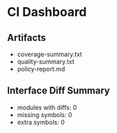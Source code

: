 # CI Dashboard

## Artifacts
- coverage-summary.txt
- quality-summary.txt
- policy-report.md


## Interface Diff Summary
- modules with diffs: 0
- missing symbols: 0
- extra symbols: 0
